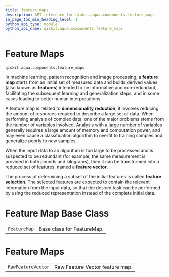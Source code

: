 ```yaml
---
title: feature_maps
description: API reference for qiskit.aqua.components.feature_maps
in_page_toc_min_heading_level: 1
python_api_type: module
python_api_name: qiskit.aqua.components.feature_maps
---
```


<span id="module-qiskit.aqua.components.feature_maps" />

<span id="qiskit-aqua-components-feature-maps" />

# Feature Maps

<span id="module-qiskit.aqua.components.feature_maps" />

`qiskit.aqua.components.feature_maps`

In machine learning, pattern recognition and image processing, a **feature map** starts from an initial set of measured data and builds derived values (also known as **features**) intended to be informative and non-redundant, facilitating the subsequent learning and generalization steps, and in some cases leading to better human interpretations.

A feature map is related to **dimensionality reduction**; it involves reducing the amount of resources required to describe a large set of data. When performing analysis of complex data, one of the major problems stems from the number of variables involved. Analysis with a large number of variables generally requires a large amount of memory and computation power, and may even cause a classification algorithm to overfit to training samples and generalize poorly to new samples.

When the input data to an algorithm is too large to be processed and is suspected to be redundant (for example, the same measurement is provided in both pounds and kilograms), then it can be transformed into a reduced set of features, named a **feature vector**.

The process of determining a subset of the initial features is called **feature selection**. The selected features are expected to contain the relevant information from the input data, so that the desired task can be performed by using the reduced representation instead of the complete initial data.

# Feature Map Base Class

|                                                                                                                                                                |                            |
| -------------------------------------------------------------------------------------------------------------------------------------------------------------- | -------------------------- |
| [`FeatureMap`](qiskit.aqua.components.feature_maps.FeatureMap#qiskit.aqua.components.feature_maps.FeatureMap "qiskit.aqua.components.feature_maps.FeatureMap") | Base class for FeatureMap. |

# Feature Maps

|                                                                                                                                                                                        |                                 |
| -------------------------------------------------------------------------------------------------------------------------------------------------------------------------------------- | ------------------------------- |
| [`RawFeatureVector`](qiskit.aqua.components.feature_maps.RawFeatureVector#qiskit.aqua.components.feature_maps.RawFeatureVector "qiskit.aqua.components.feature_maps.RawFeatureVector") | Raw Feature Vector feature map. |

